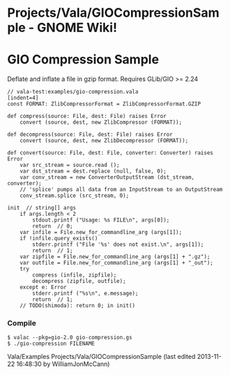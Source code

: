 # Projects/Vala/GIOCompressionSample - GNOME Wiki!
# GIO Compression Sample

Deflate and inflate a file in gzip format. Requires GLib/GIO >= 2.24

```genie
// vala-test:examples/gio-compression.vala
[indent=4]
const FORMAT: ZlibCompressorFormat = ZlibCompressorFormat.GZIP

def compress(source: File, dest: File) raises Error
    convert (source, dest, new ZlibCompressor (FORMAT));

def decompress(source: File, dest: File) raises Error
    convert (source, dest, new ZlibDecompressor (FORMAT));

def convert(source: File, dest: File, converter: Converter) raises Error
    var src_stream = source.read ();
    var dst_stream = dest.replace (null, false, 0);
    var conv_stream = new ConverterOutputStream (dst_stream, converter);
    // 'splice' pumps all data from an InputStream to an OutputStream
    conv_stream.splice (src_stream, 0);

init  // string[] args
    if args.length < 2
        stdout.printf ("Usage: %s FILE\n", args[0]);
        return  // 0;
    var infile = File.new_for_commandline_arg (args[1]);
    if !infile.query_exists()
        stderr.printf ("File '%s' does not exist.\n", args[1]);
        return  // 1;
    var zipfile = File.new_for_commandline_arg (args[1] + ".gz");
    var outfile = File.new_for_commandline_arg (args[1] + "_out");
    try
        compress (infile, zipfile);
        decompress (zipfile, outfile);
    except e: Error
        stderr.printf ("%s\n", e.message);
        return  // 1;
    // TODO(shimoda): return 0; in init()
```

### Compile

```shell
$ valac --pkg=gio-2.0 gio-compression.gs
$ ./gio-compression FILENAME
```

Vala/Examples Projects/Vala/GIOCompressionSample
    (last edited 2013-11-22 16:48:30 by WilliamJonMcCann)
